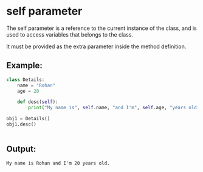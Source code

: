 # self parameter
The self parameter is a reference to the current instance of the class, and is used to access variables that belongs to the class.

It must be provided as the extra parameter inside the method definition. 

 

## Example:
```python
class Details:
    name = "Rohan"
    age = 20

    def desc(self):
        print("My name is", self.name, "and I'm", self.age, "years old.")

obj1 = Details()
obj1.desc()
 
```
## Output:
```
My name is Rohan and I'm 20 years old.
```
